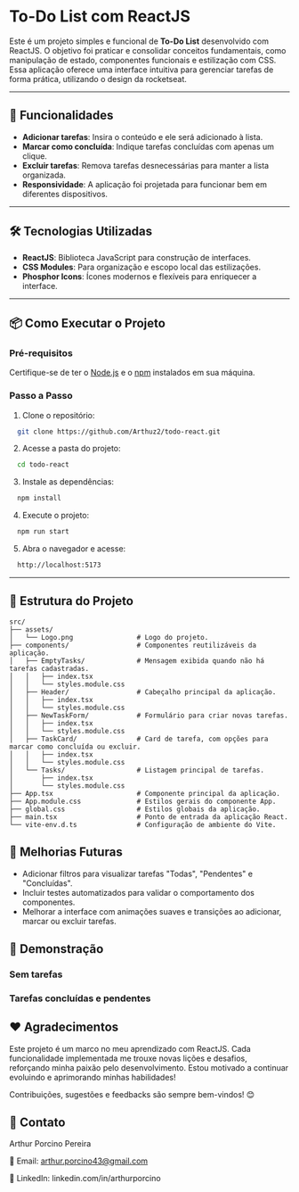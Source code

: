 # To-Do List com ReactJS

Este é um projeto simples e funcional de **To-Do List** desenvolvido com ReactJS. O objetivo foi praticar e consolidar conceitos fundamentais, como manipulação de estado, componentes funcionais e estilização com CSS. Essa aplicação oferece uma interface intuitiva para gerenciar tarefas de forma prática, utilizando o design da rocketseat.

---

## 🚀 Funcionalidades

- **Adicionar tarefas**: Insira o conteúdo e ele será adicionado à lista.  
- **Marcar como concluída**: Indique tarefas concluídas com apenas um clique.  
- **Excluir tarefas**: Remova tarefas desnecessárias para manter a lista organizada.  
- **Responsividade**: A aplicação foi projetada para funcionar bem em diferentes dispositivos.  

---

## 🛠️ Tecnologias Utilizadas

- **ReactJS**: Biblioteca JavaScript para construção de interfaces.  
- **CSS Modules**: Para organização e escopo local das estilizações.  
- **Phosphor Icons**: Ícones modernos e flexíveis para enriquecer a interface.  

---

## 📦 Como Executar o Projeto

### Pré-requisitos

Certifique-se de ter o [Node.js](https://nodejs.org) e o [npm](https://www.npmjs.com/) instalados em sua máquina.

### Passo a Passo

1. Clone o repositório:  
  ```bash
    git clone https://github.com/Arthuz2/todo-react.git
  ```
2. Acesse a pasta do projeto:
  ```bash
    cd todo-react
  ```
3. Instale as dependências:
  ```bash
    npm install
  ```
4. Execute o projeto:
  ```bash
    npm run start
  ```
5. Abra o navegador e acesse:
  ```bash
    http://localhost:5173
  ```
---

## 📂 Estrutura do Projeto

```plaintext
src/
├── assets/
│   └── Logo.png                # Logo do projeto.
├── components/                 # Componentes reutilizáveis da aplicação.
│   ├── EmptyTasks/             # Mensagem exibida quando não há tarefas cadastradas.
│   │   ├── index.tsx
│   │   └── styles.module.css
│   ├── Header/                 # Cabeçalho principal da aplicação.
│   │   ├── index.tsx
│   │   └── styles.module.css
│   ├── NewTaskForm/            # Formulário para criar novas tarefas.
│   │   ├── index.tsx
│   │   └── styles.module.css
│   ├── TaskCard/               # Card de tarefa, com opções para marcar como concluída ou excluir.
│   │   ├── index.tsx
│   │   └── styles.module.css
│   └── Tasks/                  # Listagem principal de tarefas.
│       ├── index.tsx
│       └── styles.module.css
├── App.tsx                     # Componente principal da aplicação.
├── App.module.css              # Estilos gerais do componente App.
├── global.css                  # Estilos globais da aplicação.
├── main.tsx                    # Ponto de entrada da aplicação React.
└── vite-env.d.ts               # Configuração de ambiente do Vite.
```

## 🎯 Melhorias Futuras

- Adicionar filtros para visualizar tarefas "Todas", "Pendentes" e "Concluídas".
- Incluir testes automatizados para validar o comportamento dos componentes.
- Melhorar a interface com animações suaves e transições ao adicionar, marcar ou excluir tarefas.

## 📸 Demonstração

### Sem tarefas


### Tarefas concluídas e pendentes


## ❤️ Agradecimentos

Este projeto é um marco no meu aprendizado com ReactJS. Cada funcionalidade implementada me trouxe novas lições e desafios, reforçando minha paixão pelo desenvolvimento. Estou motivado a continuar evoluindo e aprimorando minhas habilidades!

Contribuições, sugestões e feedbacks são sempre bem-vindos! 😊

## 🔗 Contato

Arthur Porcino Pereira

📧 Email: arthur.porcino43@gmail.com

📱 LinkedIn: linkedin.com/in/arthurporcino